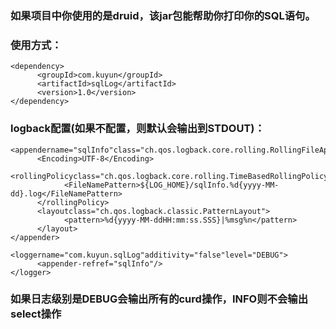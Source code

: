 ### 如果项目中你使用的是druid，该jar包能帮助你打印你的SQL语句。

### 使用方式：

```
<dependency>
      <groupId>com.kuyun</groupId>
      <artifactId>sqlLog</artifactId>
      <version>1.0</version>
</dependency>
```

### logback配置(如果不配置，则默认会输出到STDOUT)：

```
<appendername="sqlInfo"class="ch.qos.logback.core.rolling.RollingFileAppender">
      <Encoding>UTF-8</Encoding>
      <rollingPolicyclass="ch.qos.logback.core.rolling.TimeBasedRollingPolicy">
            <FileNamePattern>${LOG_HOME}/sqlInfo.%d{yyyy-MM-dd}.log</FileNamePattern>
      </rollingPolicy>
      <layoutclass="ch.qos.logback.classic.PatternLayout">
            <pattern>%d{yyyy-MM-ddHH:mm:ss.SSS}|%msg%n</pattern>
      </layout>
</appender>

<loggername="com.kuyun.sqlLog"additivity="false"level="DEBUG">
      <appender-refref="sqlInfo"/>
</logger>
```

### 如果日志级别是DEBUG会输出所有的curd操作，INFO则不会输出select操作

